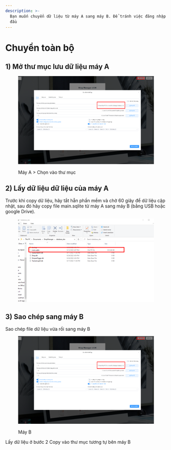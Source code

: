```yaml
---
description: >-
  Bạn muốn chuyển dữ liệu từ máy A sang máy B. Để tránh việc đăng nhập lại từ
  đầu
---
```


# Chuyển toàn bộ

## 1) Mở thư mục lưu dữ liệu máy A

<figure><img src="../../../.gitbook/assets/image (2) (2).png" alt=""><figcaption><p>Máy A > Chọn vào thư mục </p></figcaption></figure>

## 2) Lấy dữ liệu dữ liệu của máy A

Trước khi copy dữ liệu, hãy tắt hẵn phần mềm và chờ 60 giây để dữ liệu cập nhật, sau đó hãy copy file main.sqlite từ máy A sang máy B (bằng USB hoặc google Drive).&#x20;

<figure><img src="../../../.gitbook/assets/image (3) (3).png" alt=""><figcaption></figcaption></figure>

## 3) Sao chép sang máy B

Sao chép file dữ liệu vừa rồi sang máy B

<figure><img src="../../../.gitbook/assets/image (11) (1).png" alt=""><figcaption><p>Máy B</p></figcaption></figure>

Lấy dữ liệu ở bước 2 Copy vào thư mục tương tự bên máy B
